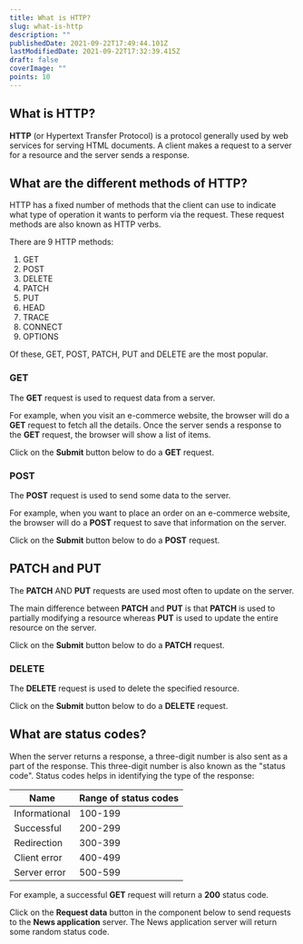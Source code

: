 ```yaml
---
title: What is HTTP?
slug: what-is-http
description: ""
publishedDate: 2021-09-22T17:49:44.101Z
lastModifiedDate: 2021-09-22T17:32:39.415Z
draft: false
coverImage: ""
points: 10
---
```


## What is HTTP?

**HTTP** (or Hypertext Transfer Protocol) is a protocol generally used by web services for serving HTML documents. A client makes a request to a server for a resource and the server sends a response.

## What are the different methods of HTTP?

HTTP has a fixed number of methods that the client can use to indicate what type of operation it wants to perform via the request. These request methods are also known as HTTP verbs.

There are 9 HTTP methods:

1. GET
2. POST
3. DELETE
4. PATCH
5. PUT
6. HEAD
7. TRACE
8. CONNECT
9. OPTIONS

Of these, GET, POST, PATCH, PUT and DELETE are the most popular.

### GET

The **GET** request is used to request data from a server.

For example, when you visit an e-commerce website, the browser will do a **GET** request to fetch all the details. Once the server sends a response to the **GET** request, the browser will show a list of items.

Click on the **Submit** button below to do a **GET** request.

<HTTPClient
  method="GET"
  isRequestMethodChangeDisabled
  showSimplifiedResponse
/>

### POST

The **POST** request is used to send some data to the server.

For example, when you want to place an order on an e-commerce website, the browser will do a **POST** request to save that information on the server.

Click on the **Submit** button below to do a **POST** request.

<HTTPClient
  method="POST"
  isRequestMethodChangeDisabled
  showSimplifiedResponse
/>

## PATCH and PUT

The **PATCH** AND **PUT** requests are used most often to update on the server.

The main difference between **PATCH** and **PUT** is that **PATCH** is used to partially modifying a resource whereas **PUT** is used to update the entire resource on the server.

Click on the **Submit** button below to do a **PATCH** request.

<HTTPClient
  method="PATCH"
  isRequestMethodChangeDisabled
  showSimplifiedResponse
/>

### DELETE

The **DELETE** request is used to delete the specified resource.

Click on the **Submit** button below to do a **DELETE** request.

<HTTPClient
  method="DELETE"
  isRequestMethodChangeDisabled
  showSimplifiedResponse
/>

## What are status codes?

When the server returns a response, a three-digit number is also sent as a part of the response. This three-digit number is also known as the "status code". Status codes helps in identifying the type of the response:

|Name|Range of status codes|
|-|-|
|Informational| 100-199|
|Successful| 200-299|
|Redirection| 300-399|
|Client error| 400-499|
|Server error| 500-599|

For example, a successful **GET** request will return a **200** status code.

Click on the **Request data** button in the component below to send requests to the **News application** server. The News application server will return some random status code.

<StatusCode />
